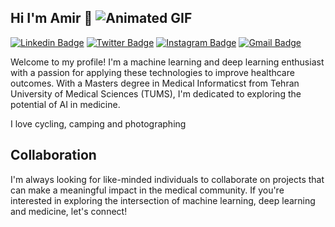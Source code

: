 ## Hi I'm Amir 👋 ![Animated GIF](https://user-images.githubusercontent.com/74038190/212284115-f47cd8ff-2ffb-4b04-b5bf-4d1c14c0247f.gif)

[![Linkedin Badge](https://img.shields.io/badge/-AmirDeghatipour-blue?style=flat&logo=Linkedin&logoColor=white&link=https://www.linkedin.com/in/amirdeghatipour/)](https://www.linkedin.com/in/amirdeghatipour/)
[![Twitter Badge](https://img.shields.io/badge/-@AmirDeghatipour-1ca0f1?style=flat&labelColor=1ca0f1&logo=twitter&logoColor=white&link=https://twitter.com/deghatipour)](https://x.com/AmirDeghatipour)
[![Instagram Badge](https://img.shields.io/badge/-@a.deghatipour-purple?style=flat&logo=instagram&logoColor=white&link=https://www.instagram.com/a.deghatipour/)](https://www.instagram.com/a.deghatipour/)
[![Gmail Badge](https://img.shields.io/badge/-a.deghatipour-c14438?style=flat&logo=Gmail&logoColor=white&link=mailto:a.deghatipour@gmail.com)](mailto:a.deghatipour@gmail.com)

Welcome to my profile! I'm a machine learning and deep learning enthusiast with a passion for applying these technologies to improve healthcare outcomes. With a Masters degree in Medical Informaticst from Tehran University of Medical Sciences (TUMS), I'm dedicated to exploring the potential of AI in medicine.

I love cycling, camping and photographing

## Collaboration
I'm always looking for like-minded individuals to collaborate on projects that can make a meaningful impact in the medical community. If you're interested in exploring the intersection of machine learning, deep learning and medicine, let's connect!
